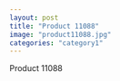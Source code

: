 ```yaml
---
layout: post
title: "Product 11088"
image: "product11088.jpg"
categories: "category1"
---
```

Product 11088
